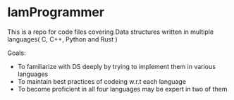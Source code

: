 # IamProgrammer
This is a repo  for code files covering Data structures written in multiple languages( C, C++, Python and Rust )

Goals:
- To familiarize with DS deeply by trying to implement them in various languages
- To maintain best practices of codeing w.r.t each language
- To become proficient in all four languages may be expert in two of them
